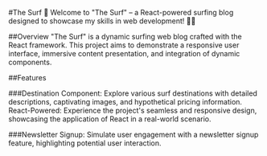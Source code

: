 #The Surf 🌊
Welcome to "The Surf" – a React-powered surfing blog designed to showcase my skills in web development! 🏄‍♂️

##Overview
"The Surf" is a dynamic surfing web blog crafted with the React framework. This project aims to demonstrate a responsive user interface, immersive content presentation, and integration of dynamic components.

##Features

###Destination Component: Explore various surf destinations with detailed descriptions, captivating images, and hypothetical pricing information.
React-Powered: Experience the project's seamless and responsive design, showcasing the application of React in a real-world scenario.

###Newsletter Signup: Simulate user engagement with a newsletter signup feature, highlighting potential user interaction.
